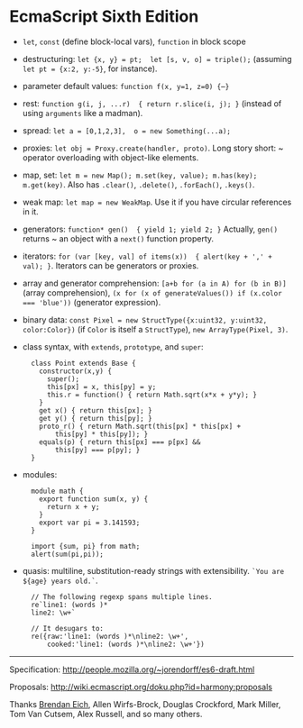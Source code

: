 EcmaScript Sixth Edition
========================


- `let`, `const` (define block-local vars), `function` in block scope

- destructuring: `let {x, y} = pt;  let [s, v, o] = triple();`
  (assuming `let pt = {x:2, y:-5}`, for instance).

- parameter default values: `function f(x, y=1, z=0) {⋯}`

- rest: `function g(i, j, ...r)  { return r.slice(i, j); }`
  (instead of using `arguments` like a madman).

- spread: `let a = [0,1,2,3],  o = new Something(...a);`

- proxies: `let obj = Proxy.create(handler, proto)`.
  Long story short: ~ operator overloading with object-like elements.

- map, set: `let m = new Map(); m.set(key, value); m.has(key); m.get(key)`.
  Also has `.clear()`, `.delete()`, `.forEach()`, `.keys()`.

- weak map: `let map = new WeakMap`.
  Use it if you have circular references in it.

- generators: `function* gen()  { yield 1; yield 2; }`
  Actually, `gen()` returns ~ an object with a `next()` function property.

- iterators: `for (var [key, val] of items(x))  { alert(key + ',' + val); }`.
  Iterators can be generators or proxies.

- array and generator comprehension:
  `[a+b for (a in A) for (b in B)]` (array comprehension),
  `(x for (x of generateValues()) if (x.color === 'blue'))` (generator
  expression).

- binary data: `const Pixel = new StructType({x:uint32, y:uint32, color:Color})`
  (if `Color` is itself a `StructType`), `new ArrayType(Pixel, 3)`.

- class syntax, with `extends`, `prototype`, and `super`:

        class Point extends Base {
          constructor(x,y) {
            super();
            this[px] = x, this[py] = y;
            this.r = function() { return Math.sqrt(x*x + y*y); }
          }
          get x() { return this[px]; }
          get y() { return this[py]; }
          proto_r() { return Math.sqrt(this[px] * this[px] +
              this[py] * this[py]); }
          equals(p) { return this[px] === p[px] &&
              this[py] === p[py]; }
        }

- modules:
    
        module math {
          export function sum(x, y) {
            return x + y;
          }
          export var pi = 3.141593;
        }

        import {sum, pi} from math;
        alert(sum(pi,pi));

- quasis: multiline, substitution-ready strings with extensibility.
  `` `You are ${age} years old.` ``.
  
        // The following regexp spans multiple lines.
        re`line1: (words )*
        line2: \w+`
        
        // It desugars to:
        re({raw:'line1: (words )*\nline2: \w+',
            cooked:'line1: (words )*\nline2: \w+'})


- - -

Specification: <http://people.mozilla.org/~jorendorff/es6-draft.html>

Proposals: <http://wiki.ecmascript.org/doku.php?id=harmony:proposals>

Thanks [Brendan Eich](http://brendaneich.com/), Allen Wirfs-Brock, Douglas
Crockford, Mark Miller, Tom Van Cutsem, Alex Russell, and so many others.
